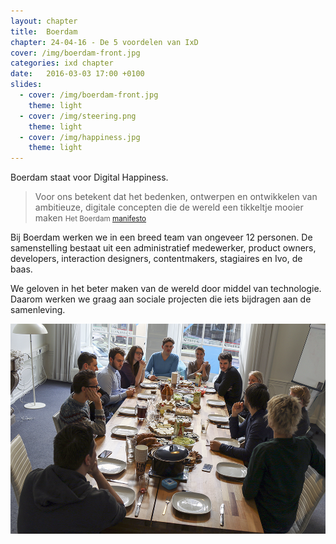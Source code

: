 ```yaml
---
layout: chapter
title:  Boerdam
chapter: 24-04-16 - De 5 voordelen van IxD
cover: /img/boerdam-front.jpg
categories: ixd chapter
date:   2016-03-03 17:00 +0100
slides:
  - cover: /img/boerdam-front.jpg
    theme: light
  - cover: /img/steering.png
    theme: light 
  - cover: /img/happiness.jpg
    theme: light
---
```


Boerdam staat voor Digital Happiness.

> Voor ons betekent dat het bedenken, ontwerpen en ontwikkelen van ambitieuze, digitale concepten die de wereld een tikkeltje mooier maken <small>Het Boerdam [manifesto](http://boerdam.nl/manifesto/)</small>

<p class="lead">Bij Boerdam werken we in een breed team van ongeveer 12 personen. De samenstelling bestaat uit een administratief medewerker, product owners, developers, interaction designers, contentmakers, stagiaires en Ivo, de baas.</p>

We geloven in het beter maken van de wereld door middel van technologie. Daarom werken we graag aan sociale projecten die iets bijdragen aan de samenleving.

![Het Boerdam team](/img/boerdam-team.png)